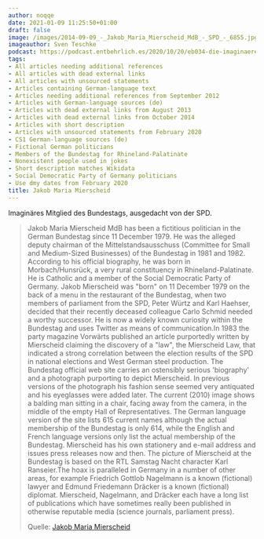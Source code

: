 ```yaml
---
author: noqqe
date: 2021-01-09 11:25:50+01:00
draft: false
image: /images/2014-09-09_-_Jakob_Maria_Mierscheid_MdB_-_SPD_-_6855.jpg
imageauthor: Sven Teschke
podcast: https://podcast.entbehrlich.es/2020/10/20/eb034-die-imaginaere-bundeskobra/
tags:
- All articles needing additional references
- All articles with dead external links
- All articles with unsourced statements
- Articles containing German-language text
- Articles needing additional references from September 2012
- Articles with German-language sources (de)
- Articles with dead external links from August 2013
- Articles with dead external links from October 2014
- Articles with short description
- Articles with unsourced statements from February 2020
- CS1 German-language sources (de)
- Fictional German politicians
- Members of the Bundestag for Rhineland-Palatinate
- Nonexistent people used in jokes
- Short description matches Wikidata
- Social Democratic Party of Germany politicians
- Use dmy dates from February 2020
title: Jakob Maria Mierscheid
---
```


Imaginäres Mitglied des Bundestags, ausgedacht von der SPD.

> Jakob Maria Mierscheid MdB has been a fictitious politician in the German
> Bundestag since 11 December 1979. He was the alleged deputy chairman of the
> Mittelstandsausschuss (Committee for Small and Medium-Sized Businesses) of the
> Bundestag in 1981 and 1982. According to his official biography, he was born
> in Morbach/Hunsrück, a very rural constituency in Rhineland-Palatinate. He is
> Catholic and a member of the Social Democratic Party of Germany. Jakob
> Mierscheid was "born" on 11 December 1979 on the back of a menu in the
> restaurant of the Bundestag, when two members of parliament from the SPD,
> Peter Würtz and Karl Haehser, decided that their recently deceased colleague
> Carlo Schmid needed a worthy successor. He is now a widely known curiosity
> within the Bundestag and uses Twitter as means of communication.In 1983 the
> party magazine Vorwärts published an article purportedly written by Mierscheid
> claiming the discovery of a "law", the Mierscheid Law, that indicated a strong
> correlation between the election results of the SPD in national elections and
> West German steel production.  The Bundestag official web site carries an
> ostensibly serious 'biography' and a photograph purporting to depict
> Mierscheid. In previous versions of the photograph his fashion sense seemed
> very antiquated and his eyeglasses were added later. The current (2010) image
> shows a balding man sitting in a chair, facing away from the camera, in the
> middle of the empty Hall of Representatives. The German language version of
> the site lists 615 current names although the actual membership of the
> Bundestag is only 614, while the English and French language versions only
> list the actual membership of the Bundestag. Mierscheid has his own stationery
> and e-mail address and issues press releases now and then. The picture of
> Mierscheid at the Bundestag is based on the RTL Samstag Nacht character Karl
> Ranseier.The hoax is paralleled in Germany in a number of other areas, for
> example Friedrich Gottlob Nagelmann is a known (fictional) lawyer and Edmund
> Friedemann Dräcker is a known (fictional) diplomat. Mierscheid, Nagelmann, and
> Dräcker each have a long list of publications which have sometimes really been
> published in otherwise reputable media (science journals, parliament press).
>
> Quelle: [Jakob Maria Mierscheid](https://en.wikipedia.org/wiki/Jakob_Maria_Mierscheid)